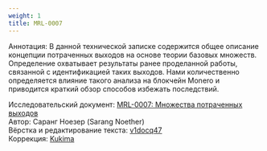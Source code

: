 ```yaml
---
weight: 1
title: MRL-0007
---
```


Аннотация: В данной технической записке содержится общее описание концепции потраченных выходов на основе теории базовых множеств. Определение охватывает результаты ранее проделанной работы, связанной с идентификацией таких выходов. Нами количественно определяется влияние такого анализа на блокчейн Monero и приводится краткий обзор способов избежать последствий.​

Исследовательский документ: [MRL-0007: Множества потраченных выходов](https://docs.xmr.ru/research/mrl-0007/MRL-0007.pdf)  
Автор: Саранг Ноезер (Sarang Noether)  
Вёрстка и редактирование текста: [v1docq47](https://t.me/v1docq47)  
Коррекция: [Kukima](https://t.me/Kukima)
